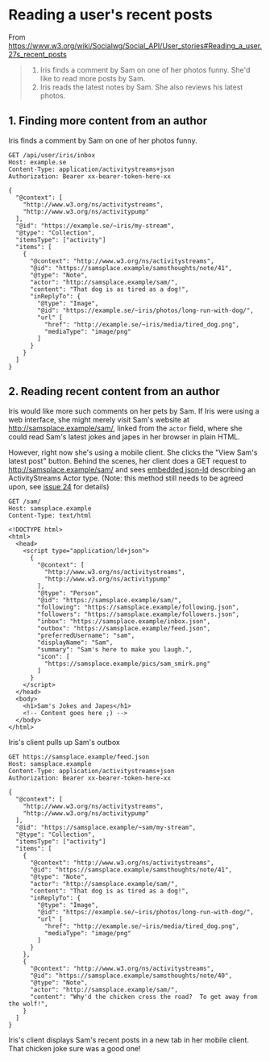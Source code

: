# Reading a user's recent posts

From https://www.w3.org/wiki/Socialwg/Social_API/User_stories#Reading_a_user.27s_recent_posts

> 1. Iris finds a comment by Sam on one of her photos funny. She'd like to read more posts by Sam.
> 2. Iris reads the latest notes by Sam. She also reviews his latest photos.

## 1. Finding more content from an author

Iris finds a comment by Sam on one of her photos funny.

```
GET /api/user/iris/inbox
Host: example.se
Content-Type: application/activitystreams+json
Authorization: Bearer xx-bearer-token-here-xx

{
  "@context": [
    "http://www.w3.org/ns/activitystreams",
    "http://www.w3.org/ns/activitypump"
  ],
  "@id": "https://example.se/~iris/my-stream",
  "@type": "Collection",
  "itemsType": ["activity"]
  "items": [
    {
      "@context": "http://www.w3.org/ns/activitystreams",
      "@id": "https://samsplace.example/samsthoughts/note/41",
      "@type": "Note",
      "actor": "http://samsplace.example/sam/",
      "content": "That dog is as tired as a dog!",
      "inReplyTo": {
        "@type": "Image",
        "@id": "https://example.se/~iris/photos/long-run-with-dog/",
        "url" [
          "href": "http://example.se/~iris/media/tired_dog.png",
          "mediaType": "image/png"
        ]
      }
    }
  ]
}
```

## 2. Reading recent content from an author

Iris would like more such comments on her pets by Sam.  If Iris were
using a web interface, she might merely visit Sam's website at
http://samsplace.example/sam/, linked from the `actor` field, where she
could read Sam's latest jokes and japes in her browser in plain HTML.

However, right now she's using a mobile client.  She clicks the "View
Sam's latest post" button.  Behind the scenes, her client does a GET
request to http://samsplace.example/sam/ and sees
[embedded json-ld](http://www.w3.org/TR/json-ld/#embedding-json-ld-in-html-documents)
describing an ActivityStreams Actor type.  (Note: this method still
needs to be agreed upon, see
[issue 24](https://github.com/w3c-social/activitypump/issues/24)
for details)


```
GET /sam/
Host: samsplace.example
Content-Type: text/html

<!DOCTYPE html>
<html>
  <head>
    <script type="application/ld+json">
      {
        "@context": [
          "http://www.w3.org/ns/activitystreams",
          "http://www.w3.org/ns/activitypump"
        ],
        "@type": "Person",
        "@id": "https://samsplace.example/sam/",
        "following": "https://samsplace.example/following.json",
        "followers": "https://samsplace.example/followers.json",
        "inbox": "https://samsplace.example/inbox.json",
        "outbox": "https://samsplace.example/feed.json",
        "preferredUsername": "sam",
        "displayName": "Sam",
        "summary": "Sam's here to make you laugh.",
        "icon": [
          "https://samsplace.example/pics/sam_smirk.png"
        ]
      }
    </script>
  </head>
  <body>
    <h1>Sam's Jokes and Japes</h1>
    <!-- Content goes here ;) -->
  </body>
</html>
```

Iris's client pulls up Sam's outbox

```
GET https://samsplace.example/feed.json
Host: samsplace.example
Content-Type: application/activitystreams+json
Authorization: Bearer xx-bearer-token-here-xx

{
  "@context": [
    "http://www.w3.org/ns/activitystreams",
    "http://www.w3.org/ns/activitypump"
  ],
  "@id": "https://samsplace.example/~sam/my-stream",
  "@type": "Collection",
  "itemsType": ["activity"]
  "items": [
    {
      "@context": "http://www.w3.org/ns/activitystreams",
      "@id": "https://samsplace.example/samsthoughts/note/41",
      "@type": "Note",
      "actor": "http://samsplace.example/sam/",
      "content": "That dog is as tired as a dog!",
      "inReplyTo": {
        "@type": "Image",
        "@id": "https://example.se/~iris/photos/long-run-with-dog/",
        "url" [
          "href": "http://example.se/~iris/media/tired_dog.png",
          "mediaType": "image/png"
        ]
      }
    },
    {
      "@context": "http://www.w3.org/ns/activitystreams",
      "@id": "https://samsplace.example/samsthoughts/note/40",
      "@type": "Note",
      "actor": "http://samsplace.example/sam/",
      "content": "Why'd the chicken cross the road?  To get away from the wolf!",
    }
  ]
}
```

Iris's client displays Sam's recent posts in a new tab in her mobile
client.  That chicken joke sure was a good one!
